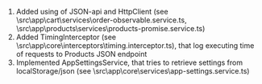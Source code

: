 1. Added using of JSON-api and HttpClient (see \src\app\cart\services\order-observable.service.ts, \src\app\products\services\products-promise.service.ts)
2. Added TimingInterceptor (see \src\app\core\interceptors\timing.interceptor.ts), that log executing time of requests to Products JSON endpoint
3. Implemented AppSettingsService, that tries to retrieve settings from localStorage/json (see \src\app\core\services\app-settings.service.ts)